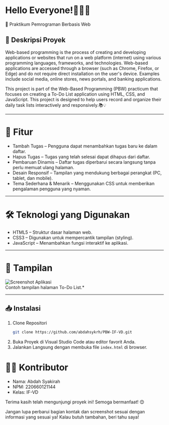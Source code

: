 # Hello Everyone!🙌🏻🚀
📅 Praktikum Pemrograman Berbasis Web  


## 📂 Deskripsi Proyek  
Web-based programming is the process of creating and developing applications or websites that run on a web platform (internet) using various programming languages, frameworks, and technologies. Web-based applications are accessed through a browser (such as Chrome, Firefox, or Edge) and do not require direct installation on the user's device. Examples include social media, online stores, news portals, and banking applications.

This project is part of the Web-Based Programming (PBW) practicum that focuses on creating a To-Do List application using HTML, CSS, and JavaScript. This project is designed to help users record and organize their daily task lists interactively and responsively.📚💡

---

# 🚀 Fitur  
- Tambah Tugas – Pengguna dapat menambahkan tugas baru ke dalam daftar.  
- Hapus Tugas – Tugas yang telah selesai dapat dihapus dari daftar.  
- Pembaruan Dinamis – Daftar tugas diperbarui secara langsung tanpa perlu memuat ulang halaman.  
- Desain Responsif – Tampilan yang mendukung berbagai perangkat (PC, tablet, dan mobile).  
- Tema Sederhana & Menarik – Menggunakan CSS untuk memberikan pengalaman pengguna yang nyaman.  

---

# 🛠️ Teknologi yang Digunakan  
- HTML5 – Struktur dasar halaman web.  
- CSS3 – Digunakan untuk mempercantik tampilan (styling).  
- JavaScript – Menambahkan fungsi interaktif ke aplikasi.  

---

# 📸 Tampilan  
![Screenshot Aplikasi](assets/screenshot.png)  
Contoh tampilan halaman To-Do List.* 

---

## 📥 Instalasi  
1. Clone Repositori
   ```bash
   git clone https://github.com/abdahsykrh/PBW-IF-VD.git
   ```  
2. Buka Proyek di Visual Studio Code atau editor favorit Anda.  
3. Jalankan Langsung dengan membuka file `index.html` di browser.  


# 👩‍💻 Kontributor  
- Nama: Abdah Syakirah  
- NPM: 220660121144  
- Kelas: IF-VD  

Terima kasih telah mengunjungi proyek ini! Semoga bermanfaat! 😊  

Jangan lupa perbarui bagian kontak dan screenshot sesuai dengan informasi yang sesuai ya!
Kalau butuh tambahan, beri tahu saya!